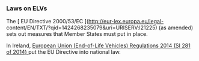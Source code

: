 ###  **Laws on ELVs**

The [ EU Directive 2000/53/EC ](http://eur-lex.europa.eu/legal-
content/EN/TXT/?qid=1424268235079&uri=URISERV:l21225) (as amended) sets out
measures that Member States must put in place.

In Ireland, [ European Union (End-of-Life Vehicles) Regulations 2014 (SI 281
of 2014) ](http://www.irishstatutebook.ie/2014/en/si/0281.html) put the EU
Directive into national law.
